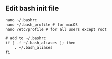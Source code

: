 ## Edit bash init file
```txt
nano ~/.bashrc
nano ~/.bash_profile # for macOS
nano /etc/profile # for all users except root
```


```txt
# add to ~/.bashrc
if [ -f ~/.bash_aliases ]; then
    . ~/.bash_aliases
fi
```


